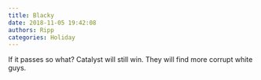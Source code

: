 ```yaml
---
title: Blacky
date: 2018-11-05 19:42:08
authors: Ripp
categories: Holiday
---
```


 If it passes so what?
Catalyst will still win.
They will find more corrupt white guys.